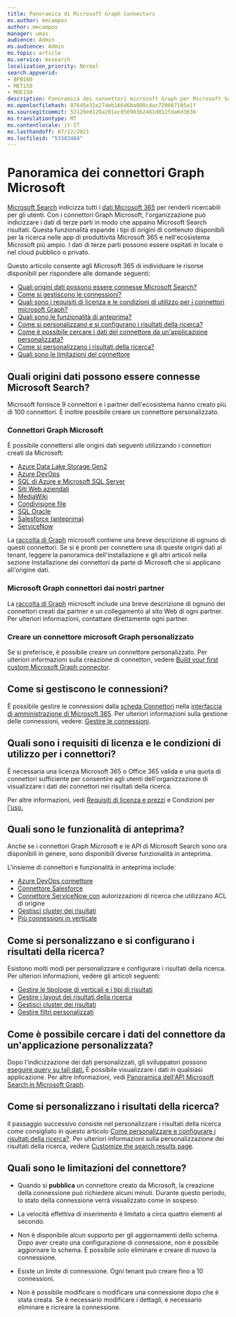 ```yaml
---
title: Panoramica di Microsoft Graph Connectors
ms.author: mecampos
author: mecampos
manager: umas
audience: Admin
ms.audience: Admin
ms.topic: article
ms.service: mssearch
localization_priority: Normal
search.appverid:
- BFB160
- MET150
- MOE150
description: Panoramica dei connettori microsoft Graph per Microsoft Search
ms.openlocfilehash: 87645e32e274eb166d6ba008c4ac720667105a1f
ms.sourcegitcommit: 52129e0129a201ec056903b2461d012fda6d3636
ms.translationtype: MT
ms.contentlocale: it-IT
ms.lasthandoff: 07/12/2021
ms.locfileid: "53383484"
---
```

<!---Previous ms.author: monaray --->

# <a name="overview-of-microsoft-graph-connectors"></a>Panoramica dei connettori Graph Microsoft

[Microsoft Search](./overview-microsoft-search.md) indicizza tutti i [dati Microsoft 365](https://www.microsoft.com/microsoft-365) per renderli ricercabili per gli utenti. Con i connettori Graph Microsoft, l'organizzazione può indicizzare i dati di terze parti in modo che appaino Microsoft Search risultati. Questa funzionalità espande i tipi di origini di contenuto disponibili per la ricerca nelle app di produttività Microsoft 365 e nell'ecosistema Microsoft più ampio. I dati di terze parti possono essere ospitati in locale o nel cloud pubblico o privato.

<!---link Microsoft Graph reference in line 19 when we have access to relevant documentation--->

Questo articolo consente agli Microsoft 365 di individuare le risorse disponibili per rispondere alle domande seguenti:

* [Quali origini dati possono essere connesse Microsoft Search?](#what-data-sources-can-be-connected-to-microsoft-search)
* [Come si gestiscono le connessioni?](#how-do-i-manage-my-connections)
* [Quali sono i requisiti di licenza e le condizioni di utilizzo per i connettori microsoft Graph?](#what-are-the-license-requirements-and-terms-of-use-for-connectors)
* [Quali sono le funzionalità di anteprima?](#what-are-the-preview-features)
* [Come si personalizzano e si configurano i risultati della ricerca?](#how-do-i-customize-and-configure-search-results)
* [Come è possibile cercare i dati del connettore da un'applicazione personalizzata?](#how-do-i-search-my-connector-data-from-a-custom-application)
* [Come si personalizzano i risultati della ricerca?](#how-do-i-customize-search-results)
* [Quali sono le limitazioni del connettore](#what-are-the-connector-limitations)

<!---Add Value, scenario, example, and/or graphic in December updates--->
<!---Probably remove architecture section below
## Architecture

The following architectural diagram of the Microsoft Graph platform shows how Graph connector content flows through content indexing to user results in [Microsoft Search](./overview-microsoft-search.md) clients. The rest of this section explains each of the key building blocks in the diagram.

![Diagram: on-premises and cloud-based data is pulled by connectors and indexed by the Microsoft Search API, and then the Microsoft Search service delivers the results to users.](media/connectors-overview/highlevel-connectors.png)
Graph connectors can pull data from cloud-based (SaaS) data sources and on-premises data stores. The above diagram shows connections to only two data sources, but you can add connections to up ten sources per tenant.

The Microsoft Graph Connectors API instantiates one connection per data source. Then, the API indexes and stores the data. Established connections interact with Microsoft Search, so users can get search results.

You can use the Microsoft 365 [admin center](https://admin.microsoft.com) to setup and manage any of the Graph connectors by Microsoft. The admin center has a simple user interface that makes it easy to establish the connection to your data source, and monitor connection status and utilization.

***Edit paragraph below***
To create a **connection** to a data source, admins need authenticated access to the data and the entire content repository. The data is fed to the graph connector service for indexing.--->

## <a name="what-data-sources-can-be-connected-to-microsoft-search"></a>Quali origini dati possono essere connesse Microsoft Search?

Microsoft fornisce 9 connettori e i partner dell'ecosistema hanno creato più di 100 connettori. È inoltre possibile creare un connettore personalizzato.

### <a name="microsoft-graph-connectors-by-microsoft"></a>Connettori Graph Microsoft

È possibile connettersi alle origini dati seguenti utilizzando i connettori creati da Microsoft:

<!---Add links below when new docs are created--->
* [Azure Data Lake Storage Gen2](azure-data-lake-connector.md)
* [Azure DevOps](azure-devops-connector.md)
* [SQL di Azure e Microsoft SQL Server](MSSQL-connector.md)
* [Siti Web aziendali](enterprise-web-connector.md)
* [MediaWiki](mediawiki-connector.md)
* [Condivisione file](fileshare-connector.md)
* [SQL Oracle](OracleSQL-connector.md)
* [Salesforce (anteprima)](salesforce-connector.md)
* [ServiceNow](servicenow-connector.md)

La [raccolta di Graph](https://www.microsoft.com/microsoft-search/connectors) microsoft contiene una breve descrizione di ognuno di questi connettori. Se si è pronti per connettere una di queste origini dati [](configure-connector.md) al tenant, leggere la panoramica dell'installazione e gli altri articoli nella sezione Installazione dei connettori da parte di Microsoft che si applicano all'origine dati.

### <a name="microsoft-graph-connectors-by-our-partners"></a>Microsoft Graph connettori dai nostri partner

La [raccolta di Graph](https://www.microsoft.com/microsoft-search/connectors) microsoft include una breve descrizione di ognuno dei connettori creati dai partner e un collegamento al sito Web di ogni partner. Per ulteriori informazioni, contattare direttamente ogni partner.

### <a name="build-your-own-microsoft-graph-connector"></a>Creare un connettore microsoft Graph personalizzato

Se si preferisce, è possibile creare un connettore personalizzato. Per ulteriori informazioni sulla creazione di connettori, vedere [Build your first custom Microsoft Graph connector](/graph/connecting-external-content-build-quickstart).

## <a name="how-do-i-manage-my-connections"></a>Come si gestiscono le connessioni?

È possibile gestire le connessioni dalla [scheda Connettori](https://admin.microsoft.com/Adminportal/Home#/MicrosoftSearch/Connectors) nella [interfaccia di amministrazione di Microsoft 365](https://admin.microsoft.com/). Per ulteriori informazioni sulla gestione delle connessioni, vedere: [Gestire le connessioni](manage-connector.md).

## <a name="what-are-the-license-requirements-and-terms-of-use-for-connectors"></a>Quali sono i requisiti di licenza e le condizioni di utilizzo per i connettori?

È necessaria una licenza Microsoft 365 o Office 365 valida e una quota di connettori sufficiente per consentire agli utenti dell'organizzazione di visualizzare i dati dei connettori nei risultati della ricerca.

Per altre informazioni, vedi [Requisiti di licenza e prezzi](licensing.md) e Condizioni per [l'uso.](terms-of-use.md)

## <a name="what-are-the-preview-features"></a>Quali sono le funzionalità di anteprima?

Anche se i connettori Graph Microsoft e le API di Microsoft Search sono ora disponibili in genere, sono disponibili diverse funzionalità in anteprima.

L'insieme di connettori e funzionalità in anteprima include:

* [Azure DevOps connettore](azure-devops-connector.md)
* [Connettore Salesforce](salesforce-connector.md)
* [Connettore ServiceNow con](servicenow-connector.md) autorizzazioni di ricerca che utilizzano ACL di origine
* [Gestisci cluster dei risultati](result-cluster.md)
* [Più connessioni in verticale](customize-search-page.md#multiple-connections-in-a-vertical)

## <a name="how-do-i-customize-and-configure-search-results"></a>Come si personalizzano e si configurano i risultati della ricerca?

Esistono molti modi per personalizzare e configurare i risultati della ricerca. Per ulteriori informazioni, vedere gli articoli seguenti:

* [Gestire le tipologie di verticali e i tipi di risultati](customize-search-page.md)
* [Gestire i layout dei risultati della ricerca](customize-results-layout.md)
* [Gestisci cluster dei risultati](result-cluster.md)
* [Gestire filtri personalizzati](custom-filters.md)

## <a name="how-do-i-search-my-connector-data-from-a-custom-application"></a>Come è possibile cercare i dati del connettore da un'applicazione personalizzata?

Dopo l'indicizzazione dei dati personalizzati, gli sviluppatori possono [eseguire query su tali dati.](/graph/search-concept-custom-types) È possibile visualizzare i dati in qualsiasi applicazione. Per altre informazioni, vedi [Panoramica dell'API Microsoft Search in Microsoft Graph](/graph/search-concept-overview).

## <a name="how-do-i-customize-search-results"></a>Come si personalizzano i risultati della ricerca?

Il passaggio successivo consiste nel personalizzare i risultati della ricerca come consigliato in questo articolo [Come personalizzare e configurare i risultati della ricerca?](#how-do-i-customize-and-configure-search-results). Per ulteriori informazioni sulla personalizzazione dei risultati della ricerca, vedere [Customize the search results page](customize-search-page.md).

## <a name="what-are-the-connector-limitations"></a>Quali sono le limitazioni del connettore?

* Quando si **pubblica** un connettore creato da Microsoft, la creazione della connessione può richiedere alcuni minuti. Durante questo periodo, lo stato della connessione verrà visualizzato come in sospeso.

* La velocità effettiva di inserimento è limitato a circa quattro elementi al secondo.

* Non è disponibile alcun supporto per gli aggiornamenti dello schema. Dopo aver creato una configurazione di connessione, non è possibile aggiornare lo schema. È possibile solo eliminare e creare di nuovo la connessione.

* Esiste un limite di connessione. Ogni tenant può creare fino a 10 connessioni.

* Non è possibile modificare o modificare una connessione dopo che è stata creata. Se è necessario modificare i dettagli, è necessario eliminare e ricreare la connessione.
